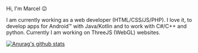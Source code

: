 Hi, I'm Marcel 😉

I am currently working as a web developer (HTML/CSS/JS/PHP). I love it, to develop apps for Android™ with Java/Kotlin and to work with C#/C++ and python.
Currently I am working on ThreeJS (WebGL) websites.

[![Anurag's github stats](https://github-readme-stats.vercel.app/api?username=marcelbohland&show_icons=true&theme=dracula&hide_title=true&count_private=true&include_all_commits=true)](https://github.com/anuraghazra/github-readme-stats)
